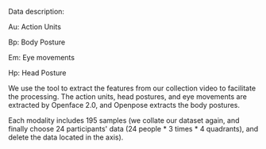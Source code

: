 Data description:

Au: Action Units

Bp: Body Posture

Em: Eye movements

Hp: Head Posture


We use the tool to extract the features from our collection video to facilitate the processing. The action units, head postures, and eye movements are extracted by Openface 2.0, and Openpose extracts the body postures. 

Each modality includes 195 samples (we collate our dataset again, and finally choose 24 participants' data (24 people * 3 times * 4 quadrants), and delete the data located in the axis).
